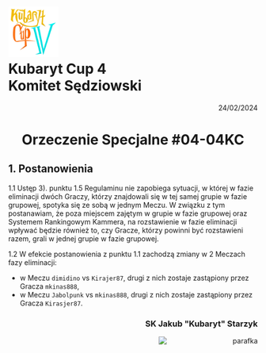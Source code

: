 # <img src="https://github.com/KubarytTournaments/KubarytCup/blob/English/Logo/logo-kc4.png" alt="logokc4" style="width: 20%; height: auto;"> <br>Kubaryt Cup 4 <br>Komitet Sędziowski

<p align="right">24/02/2024</p>

<h1 align="center">Orzeczenie Specjalne #04-04KC</h1>

## 1. Postanowienia

1.1 Ustęp 3). punktu 1.5 Regulaminu nie zapobiega sytuacji, w której w fazie eliminacji dwóch Graczy, którzy znajdowali się w tej samej grupie w fazie grupowej, spotyka się ze sobą w jednym Meczu. W związku z tym postanawiam, że poza miejscem zajętym w grupie w fazie grupowej oraz Systemem Rankingowym Kammera, na rozstawienie w fazie eliminacji wpływać będzie również to, czy Gracze, którzy powinni być rozstawieni razem, grali w jednej grupie w fazie grupowej.

1.2 W efekcie postanowienia z punktu 1.1 zachodzą zmiany w 2 Meczach fazy eliminacji:
  - w Meczu `dimidino` vs `Kirajer87`, drugi z nich zostaje zastąpiony przez Gracza `mkinas888`,
  - w Meczu `Jabolpunk` vs `mkinas888`, drugi z nich zostaje zastąpiony przez Gracza `Kirasjer87`.


### <p align="right">SK Jakub "Kubaryt" Starzyk</p>
<div align="right"><img src="https://media.discordapp.net/attachments/1022538414328913930/1136284542727110656/image-removebg-preview_3.png" alt="parafka" style="height: auto; width:200px; float:right;"/></div>
